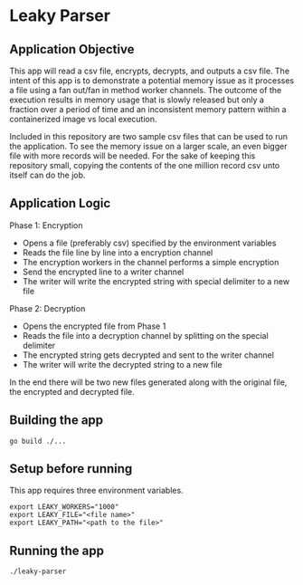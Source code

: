 # Leaky Parser

## Application Objective

This app will read a csv file, encrypts, decrypts, and outputs a csv file. The intent of this app is to demonstrate a potential memory issue as it processes a file using a fan out/fan in method worker channels. The outcome of the execution results in memory usage that is slowly released but only a fraction over a period of time and an inconsistent memory pattern within a containerized image vs local execution.

Included in this repository are two sample csv files that can be used to run the application. To see the memory issue on a larger scale, an even bigger file with more records will be needed. For the sake of keeping this repository small, copying the contents of the one million record csv unto itself can do the job.

## Application Logic

Phase 1: Encryption

- Opens a file (preferably csv) specified by the environment variables
- Reads the file line by line into a encryption channel
- The encryption workers in the channel performs a simple encryption
- Send the encrypted line to a writer channel
- The writer will write the encrypted string with special delimiter to a new file

Phase 2: Decryption

- Opens the encrypted file from Phase 1
- Reads the file into a decryption channel by splitting on the special delimiter
- The encrypted string gets decrypted and sent to the writer channel
- The writer will write the decrypted string to a new file

In the end there will be two new files generated along with the original file, the encrypted and decrypted file.

## Building the app

``` shell
go build ./...
```

## Setup before running

This app requires three environment variables.

``` shell
export LEAKY_WORKERS="1000"
export LEAKY_FILE="<file name>"
export LEAKY_PATH="<path to the file>"
```

## Running the app

``` shell
./leaky-parser
```
